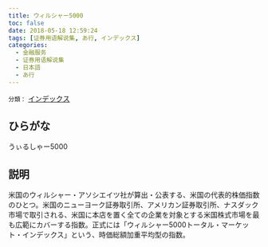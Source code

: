 ```yaml
---
title: ウィルシャー5000
toc: false
date: 2018-05-18 12:59:24
tags: [证券用语解说集, あ行, インデックス]
categories:
  - 金融服务
  - 证券用语解说集
  - 日本語
  - あ行
---
```


`分類：` [インデックス](/tags/インデックス/)

## ひらがな

うぃるしゃー5000

## 説明

米国のウィルシャー・アソシエイツ社が算出・公表する、米国の代表的株価指数のひとつ。米国のニューヨーク証券取引所、アメリカン証券取引所、ナスダック市場で取引される、米国に本店を置く全ての企業を対象とする米国株式市場を最も広範にカバーする指数。正式には「ウィルシャー5000トータル・マーケット・インデックス」という、時価総額加重平均型の指数。
